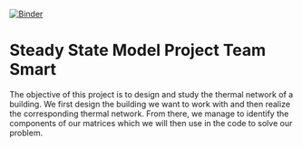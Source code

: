 [![Binder](https://mybinder.org/badge_logo.svg)](https://mybinder.org/v2/gh/dm4bem/model-steady-state-smart-public/HEAD)

# Steady State Model Project Team Smart

The objective of this project is to design and study the thermal network of a building.
We first design the building we want to work with and then realize the corresponding thermal network.
From there, we manage to identify the components of our matrices which we will then use in the code to solve our problem.
